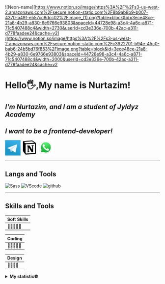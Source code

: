 ![Neon-name][https://www.notion.so/image/https%3A%2F%2Fs3-us-west-2.amazonaws.com%2Fsecure.notion-static.com%2F8b9ab8b9-b007-4370-a49f-e557cc8dcc02%2Fimage_(1).png?table=block&id=3ece48ce-21a8-4b29-a830-6e9766e93803&spaceId=44728e98-a3c4-4a6c-a871-71c5407488c4&width=2730&userId=cd3e336e-700b-42ac-a311-d778faadee24&cache=v2](https://www.notion.so/image/https%3A%2F%2Fs3-us-west-2.amazonaws.com%2Fsecure.notion-static.com%2Fc3922701-b94e-45c0-bab6-24b5bd76f853%2Fimage.png?table=block&id=3ece48ce-21a8-4b29-a830-6e9766e93803&spaceId=44728e98-a3c4-4a6c-a871-71c5407488c4&width=2000&userId=cd3e336e-700b-42ac-a311-d778faadee24&cache=v2





# <strong>Hello🖐,My name is Nurtazim!</strong>
## <i> I'm Nurtazim, and I am a student of **Jyldyz Academy** </i>
## <i>I want to be a *frontend-developer*!</i>

[<img width="50px" src="assets/images (2).jpg">](https://t.me/nurtazimkk)
[<img width="50px" height="50px" src="assets/Screenshot_1.png">](https://www.notion.so/nurtazim-janyshbekov-gmail-com-3ece48ce21a84b29a8306e9766e93803)
[<img width="50px" height="50px" src="assets/Screenshot_2.png">](https://api.whatsapp.com/send/?phone=996701757070&text&app_absent=0)
___

## <strong>Langs and Tools</strong>

![Sass](https://img.shields.io/badge/-sass-pink?style=for-the-badge&logo=sass)
![VScode](https://img.shields.io/badge/-VScode-darkblue?style=for-the-badge&logo=visualstudiocode&logoColor=b)
![github](https://img.shields.io/badge/-github-black?style=for-the-badge&logo=github)

----

## <strong> Skills and Tools  </strong>



|Soft Skills|
|---------|
|🥇🥇🥇🥇🥇|

|Coding|
|---------|
|🥇🥇🥇🥇🥇|

|Design|
|---------|
|🥇🥇🥇🥇|

<details>
<summary><b>My statistic⚽</b></summary>

![Nurtazim's Statistic](https://github-readme-stats.vercel.app/api?username=nurtazimjanyshbekov&show_icons=true&theme=radical
)

</details>



